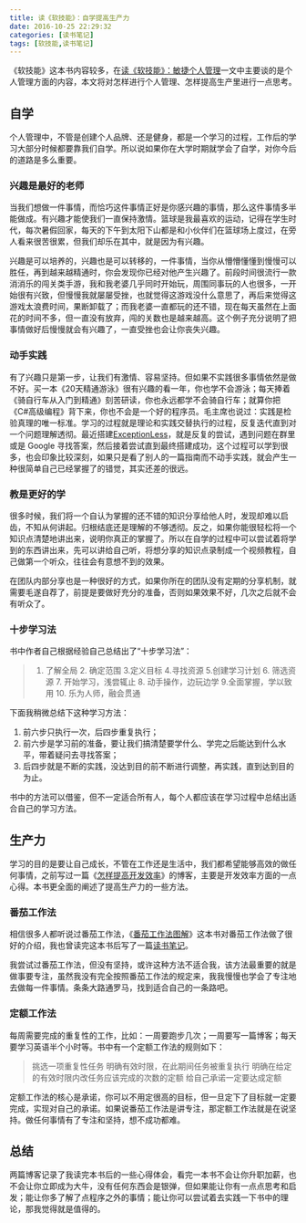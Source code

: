 ```yaml
---
title: 读《软技能》：自学提高生产力
date: 2016-10-25 22:29:32
categories: [读书笔记]
tags: [软技能,读书笔记]
---
```


《软技能》这本书内容较多，在[读《软技能》：敏捷个人管理](http://fwhyy.com/2016/10/reading-soft-skills-agile-personal-management/)一文中主要谈的是个人管理方面的内容，本文将对怎样进行个人管理、怎样提高生产里进行一点思考。
<!--more-->
## 自学

个人管理中，不管是创建个人品牌、还是健身，都是一个学习的过程，工作后的学习大部分时候都要靠我们自学。所以说如果你在大学时期就学会了自学，对你今后的道路是多么重要。

### 兴趣是最好的老师

当我们想做一件事情，而恰巧这件事情正好是你感兴趣的事情，那么这件事情多半能做成。有兴趣才能使我们一直保持激情。篮球是我最喜欢的运动，记得在学生时代，每次暑假回家，每天的下午到太阳下山都是和小伙伴们在篮球场上度过，在旁人看来很苦很累，但我们却乐在其中，就是因为有兴趣。

兴趣是可以培养的，兴趣也是可以转移的，一件事情，当你从懵懵懂懂到慢慢可以胜任，再到越来越精通时，你会发现你已经对他产生兴趣了。前段时间很流行一款消消乐的闯关类手游，我和我老婆几乎同时开始玩，周围同事玩的人也很多，一开始很有兴致，但慢慢我就屡屡受挫，也就觉得这游戏没什么意思了，再后来觉得这游戏太浪费时间，果断卸载了；而我老婆一直都玩的还不错，现在每天虽然在上面花的时间不多，但一直没有放弃，闯的关数也是越来越高。这个例子充分说明了把事情做好后慢慢就会有兴趣了，一直受挫也会让你丧失兴趣。

### 动手实践

有了兴趣只是第一步，让我们有激情、容易坚持。但如果不实践很多事情依然是做不好。买一本《20天精通游泳》很有兴趣的看一年，你也学不会游泳；每天捧着《骑自行车从入门到精通》刻苦研读，你也永远都学不会骑自行车；就算你把《C#高级编程》背下来，你也不会是一个好的程序员。毛主席也说过：实践是检验真理的唯一标准。学习的过程就是理论和实践交替执行的过程，反复迭代直到对一个问题理解透彻。最近搭建[ExceptionLess](http://fwhyy.com/2016/09/use-exceptionLess/)，就是反复的尝试，遇到问题在群里或是 Google 寻找答案，然后接着尝试直到最终搭建成功，这个过程可以学到很多，也会印象比较深刻，如果只是看了别人的一篇指南而不动手实践，就会产生一种很简单自己已经掌握了的错觉，其实还差的很远。

### 教是更好的学

很多时候，我们将一个自认为掌握的还不错的知识分享给他人时，发现却难以启齿，不知从何讲起。归根结底还是理解的不够透彻。反之，如果你能很轻松将一个知识点清楚地讲出来，说明你真正的掌握了。所以在自学的过程中可以尝试着将学到的东西讲出来，先可以讲给自己听，将想分享的知识点录制成一个视频教程，自己做第一个听众，往往会有意想不到的效果。

在团队内部分享也是一种很好的方式，如果你所在的团队没有定期的分享机制，就需要毛遂自荐了，前提是要做好充分的准备，否则如果效果不好，几次之后就不会有听众了。

### 十步学习法

书中作者自己根据经验自己总结出了“十步学习法”：

>1. 了解全局  2. 确定范围  3.定义目标  4.寻找资源  5.创建学习计划  6. 筛选资源  7. 开始学习，浅尝辄止  8. 动手操作，边玩边学  9.全面掌握，学以致用  10. 乐为人师，融会贯通

下面我稍微总结下这种学习方法：

1. 前六步只执行一次，后四步重复执行；
2. 前六步是学习前的准备，要让我们搞清楚要学什么、学完之后能达到什么水平，带着疑问去寻找答案；
3. 后四步就是不断的实践，没达到目的前不断进行调整，再实践，直到达到目的为止。

书中的方法可以借鉴，但不一定适合所有人，每个人都应该在学习过程中总结出适合自己的学习方法。

## 生产力

学习的目的是要让自己成长，不管在工作还是生活中，我们都希望能够高效的做任何事情，之前写过一篇《[怎样提高开发效率](http://fwhyy.com/2012/10/how-to-improve-the-efficiency-of-development/)》的博客，主要是开发效率方面的一点心得。本书更全面的阐述了提高生产力的一些方法。

### 番茄工作法

相信很多人都听说过番茄工作法，《[番茄工作法图解](https://book.douban.com/subject/5916234/)》这本书对番茄工作法做了很好的介绍，我也曾读完这本书后写了一篇[读书笔记](http://fwhyy.com/2014/03/reading-pomodoro-technique-illustrated/)。

我尝试过番茄工作法，但没有坚持，或许这种方法不适合我，该方法最重要的就是做事要专注，虽然我没有完全按照番茄工作法的规定来，我我慢慢也学会了专注地去做每一件事情。条条大路通罗马，找到适合自己的一条路吧。

### 定额工作法

每周需要完成的重复性的工作，比如：一周要跑步几次；一周要写一篇博客；每天要学习英语半个小时等。书中有一个定额工作法的规则如下：

>挑选一项重复性任务
>明确有效时限，在此期间任务被重复执行
>明确在给定的有效时限内改任务应该完成的次数的定额
>给自己承诺一定要达成定额

定额工作法的核心是承诺，你可以不用定很高的目标，但一旦定下了目标就一定要完成，实现对自己的承诺。如果说番茄工作法是讲专注，那定额工作法就是在说坚持。做任何事情有了专注和坚持，想不成功都难。

## 总结

两篇博客记录了我读完本书后的一些心得体会，看完一本书不会让你升职加薪，也不会让你立即成为大牛，没有任何东西会是银弹，但如果能让你有一点点思考和启发；能让你多了解了点程序之外的事情；能让你可以尝试着去实践一下书中的理论，那我觉得就是值得的。

